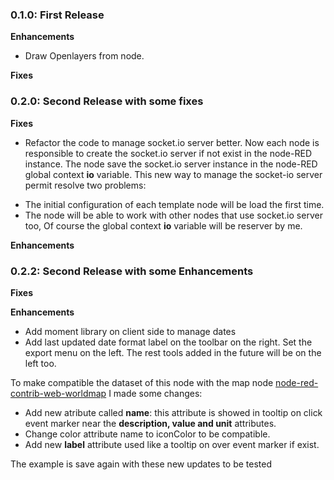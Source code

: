 ### 0.1.0: First Release

**Enhancements**

 - Draw Openlayers from node.

**Fixes**

### 0.2.0: Second Release with some fixes

**Fixes**

 - Refactor the code to manage socket.io server better. Now each node is responsible to create
the socket.io server if not exist in the node-RED instance. The node save the socket.io server instance in the node-RED global context **io** variable. This new way to manage the socket-io server permit resolve two problems:
* The initial configuration of each template node will be load the first time.
* The node will be able to work with other nodes that use socket.io server too, Of course the global context **io** variable will be reserver by me.

 **Enhancements**

 ### 0.2.2: Second Release with some Enhancements

**Fixes**

 **Enhancements**

* Add moment library on client side to manage dates
* Add last updated date format label on the toolbar on the right. Set the export menu on the left. The rest tools added in the future will be on the left too.

To make compatible the dataset of this node with the map node [node-red-contrib-web-worldmap](https://flows.nodered.org/node/node-red-contrib-web-worldmap) I made some changes:
* Add new atribute called **name**: this attribute is showed in tooltip on click event marker near the **description, value and unit** attributes.
* Change color attribute name to iconColor to be compatible.
* Add new **label** attribute used like a tooltip on over event marker if exist.

The example is save again with these new updates to be tested
